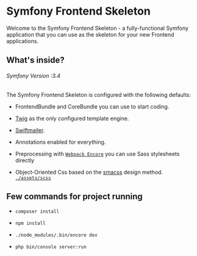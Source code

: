 # Symfony Frontend Skeleton

Welcome to the Symfony Frontend Skeleton - a fully-functional Symfony
application that you can use as the skeleton for your new Frontend applications.

## What's inside?

###### Symfony Version :3.4

The Symfony Frontend Skeleton is configured with the following defaults:

- FrontendBundle and CoreBundle you can use to start coding.

- [Twig](https://symfony.com/doc/3.4/templating.html) as the only configured template engine.

- [Swiftmailer](https://symfony.com/doc/3.4/email.html).

- Annotations enabled for everything.

- Preprocessing with [`Webpack Encore`](https://symfony.com/doc/3.4/frontend.html) you can use Sass stylesheets directly

- Object-Oriented Css based on the [smacss](http://smacss.com/) design method. [`./assets/scss`](https://itnext.io/css-architecture-with-sass-smacss-and-bem-cc618392c148)


## Few commands for project running

- `` composer install ``

- `` npm install ``

- `` ./node_modules/.bin/encore dev ``

- `` php bin/console server:run ``
